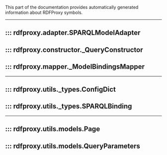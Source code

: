 This part of the documentation provides automatically generated information about RDFProxy symbols.

---
::: rdfproxy.adapter.SPARQLModelAdapter
---
::: rdfproxy.constructor._QueryConstructor
---
::: rdfproxy.mapper._ModelBindingsMapper
---


---
::: rdfproxy.utils._types.ConfigDict
---
::: rdfproxy.utils._types.SPARQLBinding
---


---
::: rdfproxy.utils.models.Page
---
::: rdfproxy.utils.models.QueryParameters
---
